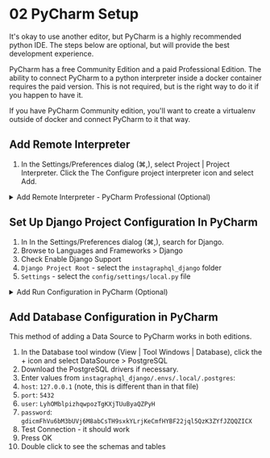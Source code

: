 # 02 PyCharm Setup

It's okay to use another editor, but PyCharm is a highly recommended 
python IDE. The steps below are optional, but will provide the best 
development experience.

PyCharm has a free Community Edition and a paid Professional Edition. 
The ability to connect PyCharm to a python interpreter inside a docker container 
requires the paid version. This is not required, but is the right way to do it 
if you happen to have it.

If you have PyCharm Community edition, you'll want to create a virtualenv
outside of docker and connect PyCharm to it that way. 


## Add Remote Interpreter 
1. In the Settings/Preferences dialog (⌘,), 
   select Project <project name> | Project Interpreter. 
   Click the The Configure project interpreter icon and select Add.

<details><summary>Add Remote Interpreter - PyCharm Professional (Optional)</summary>
<p>

Follow the steps from [Pycharm Docs - Configuring Docker Compose as a remote interpreter](https://www.jetbrains.com/help/pycharm/using-docker-compose-as-a-remote-interpreter.html#docker-compose-remote)

1. If you don't have the default `Docker` showing up under `server`, you'll need to follow 
   [Pycharm Docs - Configuring Docker](https://www.jetbrains.com/help/pycharm/using-docker-compose-as-a-remote-interpreter.html#configuring-docker),
   but by default this should be installed if you have the Professional
   edition of Pycharm.
2. For `Configuration File(s)`, open the browser and select `local.yml`, 
   our docker-compose file for local development
3. For `Service`, select `django`, which is the service defined in `local.yml`
   that contains python
4. For `Python Interpreter Path`, accept the default `python`. You can see 
   that python is accessed is accessed this way in `compose/local/django/start`.

</p>
</details>


## Set Up Django Project Configuration In PyCharm
1. In In the Settings/Preferences dialog (⌘,), search for Django. 
2. Browse to Languages and Frameworks > Django
3. Check Enable Django Support
4. `Django Project Root` - select the `instagraphql_django` folder
5. `Settings` - select the `config/settings/local.py` file


<details><summary>Add Run Configuration in PyCharm (Optional)</summary>
<p>

This will enable us to run the site with Django's Runserver inside PyCharm, which 
also enables running the PyCharm integrated debugger. If you already know 
PyCharm's debugger, these steps can be helpful, but if not, you do not need to.
The entrypoint at `instagraphql_django/compose/local/django/start` already runs
[`runserver_plus`](https://django-extensions.readthedocs.io/en/latest/runserver_plus.html),
which has a Werkzeug-based debugger.

These instructions are adapted from [Pycharm Docs - Running your application under Docker-Compose #](https://www.jetbrains.com/help/pycharm/using-docker-compose-as-a-remote-interpreter.html#run),
but they apply to both the PyCharm Professional and Community editions.

1. On the main menu choose Run | Edit Configurations...; 
2. in the dialog that opens, click the + sign (Add Run/Debug configuration for a Django Server) 
   and select _Django Server_
3. Name: Django Runserver
4. Host should be set to `0.0.0.0` and port should be `8001`
5. The Python Interpreter should be set to whatever python interpreter 
   you configured above, depending on whether you have PyCharm Professional 
   or Community Edition
6. click OK
7. Launch the new run configuration by selecting Run | Run 'Django Runserver'
8. To see the app in your web browser, go to http://localhost:8001

</p>
</details>

## Add Database Configuration in PyCharm
This method of adding a Data Source to PyCharm works in both editions.

1. In the Database tool window (View | Tool Windows | Database), 
   click the + icon and select DataSource > PostgreSQL
2. Download the PostgreSQL drivers if necessary.
3. Enter values from `instagraphql_django/.envs/.local/.postgres`:
  1. `host`: `127.0.0.1` (note, this is different than in that file)
  2. `port`: `5432`
  3. `user`: `LyhOMblpizhqwpozTgKXjTUuByaQZPyH`
  4. `password`: `gdicmFhVu6bM3bUVj6M8abCsTH9sxkYLrjKeCmfHYBF22jql5QzK3ZYfJZQQZICX`
4. Test Connection - it should work
5. Press OK
6. Double click to see the schemas and tables
